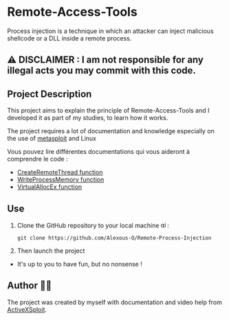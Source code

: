 # Remote-Access-Tools

Process injection is a technique in which an attacker can inject malicious shellcode or a DLL inside a remote process.

## :warning: DISCLAIMER : I am not responsible for any illegal acts you may commit with this code.

## Project Description 

This project aims to explain the principle of Remote-Access-Tools and I developed it as part of my studies, to learn how it works.

The project requires a lot of documentation and knowledge especially on the use of [metasploit](https://www.metasploit.com) and Linux

Vous pouvez lire différentes documentations qui vous aideront à comprendre le code :
- [CreateRemoteThread function](https://learn.microsoft.com/en-us/windows/win32/api/processthreadsapi/nf-processthreadsapi-createremotethread)
- [WriteProcessMemory function](https://learn.microsoft.com/en-us/windows/win32/api/memoryapi/nf-memoryapi-writeprocessmemory)
- [VirtualAllocEx function](https://learn.microsoft.com/en-us/windows/win32/api/memoryapi/nf-memoryapi-virtualallocex)


## Use

1. Clone the GitHub repository to your local machine <img src="https://cdn.jsdelivr.net/gh/devicons/devicon/icons/git/git-original.svg" height="15" alt="git logo" />:

    ```
    git clone https://github.com/Alexous-O/Remote-Process-Injection
    ```
    
2. Then launch the project
  - It's up to you to have fun, but no nonsense !

## Author 👨‍💻
The project was created by myself with documentation and video help from [ActiveXSploit](https://www.youtube.com/@ActiveXSploit).
